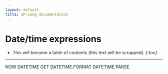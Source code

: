 ```yaml
---
layout: default
title: SP-Lang documentation
---
```


# Date/time expressions

* This will become a table of contents (this text will be scrapped).
{:toc}

---

NOW
DATETIME
GET
DATETIME.FORMAT
DATETIME.PARSE

